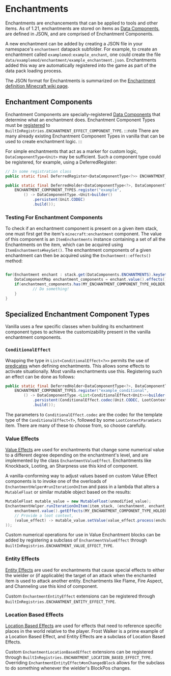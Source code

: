 # Enchantments

Enchantments are enchancements that can be applied to tools and other items. As of 1.21, enchantments are stored on items as [Data Components], are defined in JSON, and are comprised of Enchantment Components.

A new enchantment can be added by creating a JSON file in your namespace's `enchantment` datapack subfolder. For example, to create an enchantment called `examplemod:example_enchant`, one could create the file `data/examplemod/enchantment/example_enchantment.json`. Enchantments added this way are automatically registered into the game as part of the data pack loading process.

The JSON format for Enchantments is summarized on the [Enchantment definition Minecraft wiki page].

## Enchantment Components
Enchantment Components are specially-registered [Data Components] that determine what an enchantment does. Enchantment Component Types must be [registered] to `BuiltInRegistries.ENCHANTMENT_EFFECT_COMPONENT_TYPE`.
:::note
There are many already existing Enchantment Component Types in vanilla that can be used to create enchantment logic.
:::

For simple enchantments that act as a marker for custom logic, `DataComponentType<Unit>` may be sufficient. Such a component type could be registered, for example, using a DeferredRegister:
```java
// In some registration class
public static final DeferredRegister<DataComponentType<?>> ENCHANTMENT_COMPONENT_TYPES = DeferredRegister.create(BuiltInRegistries.ENCHANTMENT_EFFECT_COMPONENT_TYPE, "examplemod");

public static final DeferredHolder<DataComponentType<?>, DataComponentType<Unit>> EXAMPLE =
    ENCHANTMENT_COMPONENT_TYPES.register("example",
        () -> DataComponentType.<Unit>builder()
            .persistent(Unit.CODEC)
            .build());
```

### Testing For Enchantment Components
To check if an enchantment component is present on a given item stack, one must first get the item's `minecraft:enchantment` component. The value of this component is an `ItemEnchantments` instance containing a set of all the Enchantments on the item, which can be acquired using `ItemEnchantments#keySet()`. The enchantment components of a given enchantment can then be acquired using the `Enchantment::effects()` method:
```java

for(Enchantment enchant : stack.get(DataComponents.ENCHANTMENTS).keySet()){
    DataComponentMap enchantment_components = enchant.value().effects();
    if(enchantment_components.has(MY_ENCHANTMENT_COMPONENT_TYPE_HOLDER)){
            // Do something!
    }
}
```

## Specialized Enchantment Component Types
Vanilla uses a few specific classes when building its enchantment component types to achieve the customizability present in the vanilla enchantment components.

### `ConditionalEffect`
Wrapping the type in `List<ConditionalEffect<?>>` permits the use of [predicates] when defining enchantments. This allows some effects to activate situationally. Most vanilla enchantments use this.
Registering such an effect can be done as follows:
```java
public static final DeferredHolder<DataComponentType<?>, DataComponentType<List<ConditionalEffect<Unit>>>> EXAMPLE_CONDITIONAL_EFFECT =
    ENCHANTMENT_COMPONENT_TYPES.register("example_conditional",
        () -> DataComponentType.<List<ConditionalEffect<Unit>>>builder()
            .persistent(ConditionalEffect.codec(Unit.CODEC, LootContextParamSets.EMPTY).listOf())
            .build());
```
The parameters to `ConditionalEffect.codec` are the codec for the template type of the `ConditionalEffect<T>`, followed by some `LootContextParamSets` item. There are many of these to choose from, so choose carefully.

### Value Effects
[Value Effects] are used for enchantments that change some numerical value to a different degree depending on the enchantment's level, and are implemented by the class `EnchantmentValueEffect`. Enchantments like Knockback, Looting, an Sharpness use this kind of component.

A vanilla-conforming way to adjust values based on custom Value Effect components is to invoke one of the overloads of `EnchantmentHelper#runIterationOnItem` and pass in a lambda that alters a `MutableFloat` or similar mutable object based on the results:
```java
MutableFloat mutable_value = new MutableFloat(unmodified_value);
EnchantmentHelper.runIterationOnItem(item_stack, (enchantment, enchant_level) -> Enchantment.applyEffects(
    enchantment.value().getEffects(MY_ENCHANTMENT_COMPONENT_TYPE_HOLDER.value()),
    // Provide a loot context,
    (value_effect) -> mutable_value.setValue(value_effect.process(enchant_level, server.random, mutable_value.getValue()))
));
```

Custom numerical operations for use in Value Enchantment blocks can be added by registering a subclass of `EnchantmentValueEffect` through `BuiltInRegistries.ENCHANTMENT_VALUE_EFFECT_TYPE`.

### Entity Effects
[Entity Effects] are used for enchantments that cause special effects to either the wielder or (if applicable) the target of an attack when the enchanted item is used to attack another entity. Enchantments like Flame, Fire Aspect, and Channeling use this kind of component.

Custom `EnchantmentEntityEffect` extensions can be registered through `BuiltInRegistries.ENCHANTMENT_ENTITY_EFFECT_TYPE`.

### Location Based Effects
[Location Based Effects] are used for effects that need to reference specific places in the world relative to the player. Frost Walker is a prime example of a Location Based Effect, and Entity Effects are a subclass of Location Based Effects.

Custom `EnchantmentLocationBasedEffect` extensions can be registered through `BuiltInRegistries.ENCHANTMENT_LOCATION_BASED_EFFECT_TYPE`. Overriding `EnchantmentEntityEffect#onChangedBlock` allows for the subclass to do something whenever the wielder's BlockPos changes.

[Data Components]: /docs/items/datacomponents
[Enchantment definition Minecraft wiki page]: https://minecraft.wiki/w/Enchantment_definition
[registered]: /docs/concepts/registries
[predicates]: https://minecraft.wiki/w/Predicate
[Value Effects]: https://minecraft.wiki/w/Enchantment_definition#Value_effects
[Entity Effects]: https://minecraft.wiki/w/Enchantment_definition#Entity_effects
[Location Based Effects]: https://minecraft.wiki/w/Enchantment_definition#Location-based_effects